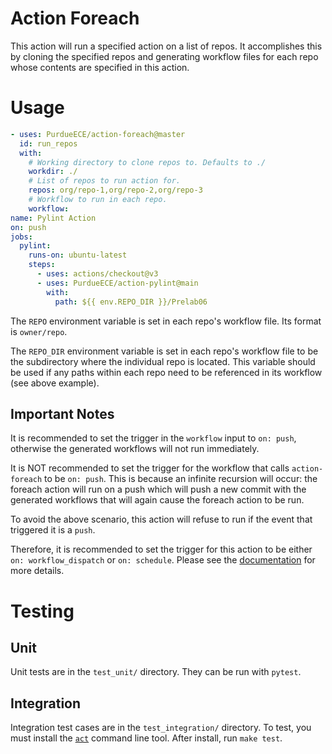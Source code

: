 # Action Foreach
This action will run a specified action on a list of repos. It accomplishes this by cloning the specified repos and generating workflow files for each repo whose contents are specified in this action.


# Usage
```yaml
- uses: PurdueECE/action-foreach@master
  id: run_repos
  with:
    # Working directory to clone repos to. Defaults to ./
    workdir: ./
    # List of repos to run action for.
    repos: org/repo-1,org/repo-2,org/repo-3
    # Workflow to run in each repo.
    workflow:
name: Pylint Action
on: push
jobs:
  pylint:
    runs-on: ubuntu-latest
    steps:
      - uses: actions/checkout@v3
      - uses: PurdueECE/action-pylint@main
        with:
          path: ${{ env.REPO_DIR }}/Prelab06
```
The `REPO` environment variable is set in each repo's workflow file. Its format is `owner/repo`.

The `REPO_DIR` environment variable is set in each repo's workflow file to be the subdirectory where the individual repo is located. This variable should be used if any paths within each repo need to be referenced in its workflow (see above example).

## Important Notes
It is recommended to set the trigger in the `workflow` input to `on: push`, otherwise the generated workflows will not run immediately.

It is NOT recommended to set the trigger for the workflow that calls `action-foreach` to be `on: push`. This is because an infinite recursion will occur: the foreach action will run on a push which will push a new commit with the generated workflows that will again cause the foreach action to be run.

To avoid the above scenario, this action will refuse to run if the event that triggered it is a `push`.

Therefore, it is recommended to set the trigger for this action to be either `on: workflow_dispatch` or `on: schedule`. Please see the [documentation](https://docs.github.com/en/actions/using-workflows/events-that-trigger-workflows) for more details.


# Testing
## Unit
Unit tests are in the `test_unit/` directory. They can be run with `pytest`.
## Integration
Integration test cases are in the `test_integration/` directory.
To test, you must install the [`act`](https://github.com/nektos/act) command line tool.
After install, run `make test`.